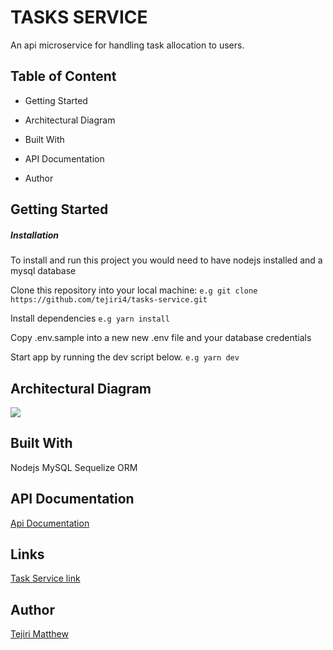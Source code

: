 # TASKS SERVICE

An api microservice for handling task allocation to users.

## Table of Content
- Getting Started

- Architectural Diagram

- Built With

- API Documentation

- Author

## Getting Started

##### Installation
To install and run this project you would need to have nodejs installed and a mysql database 

Clone this repository into your local machine:
```e.g git clone https://github.com/tejiri4/tasks-service.git```

Install dependencies
```e.g yarn install```

Copy .env.sample into a new new .env file and your database credentials

Start app by running the dev script below.
```e.g yarn dev```

## Architectural Diagram

<img src="https://res.cloudinary.com/store-manager/image/upload/v1607846407/Users_Tasks_Diagram_Flow.svg">

## Built With
Nodejs
MySQL
Sequelize ORM

## API Documentation
[Api Documentation](https://www.getpostman.com/collections/c416afb02122688e59b1)

## Links
[Task Service link](https://tasks-service-staging.herokuapp.com)

## Author
[Tejiri Matthew](https://github.com/tejiri4)
